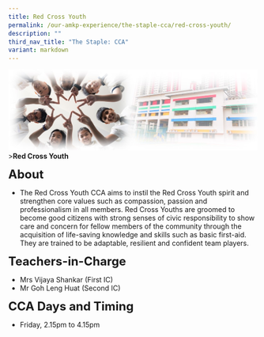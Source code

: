 ```yaml
---
title: Red Cross Youth
permalink: /our-amkp-experience/the-staple-cca/red-cross-youth/
description: ""
third_nav_title: "The Staple: CCA"
variant: markdown
---
```

![Sub-banner](/images/sub%20banner.jpg)
&gt;**Red Cross Youth**

**<font size="5">About</font>**

* The Red Cross Youth CCA aims to instil the Red Cross Youth spirit and strengthen core values such as compassion, passion and professionalism in all members. Red Cross Youths are groomed to become good citizens with strong senses of civic responsibility to show care and concern for fellow members of the community through the acquisition of life-saving knowledge and skills such as basic first-aid. They are trained to be adaptable, resilient and confident team players.

**<font size="5">   Teachers-in-Charge</font>**
* Mrs Vijaya Shankar (First IC)
* Mr Goh Leng Huat (Second IC)

**<font size="5">      CCA Days and Timing</font>**
* Friday, 2.15pm to 4.15pm